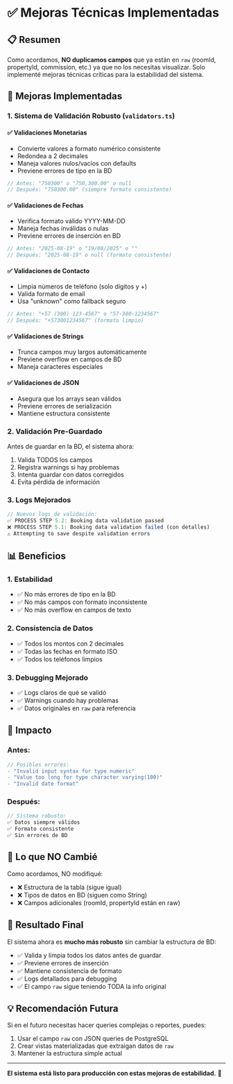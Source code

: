 # ✅ Mejoras Técnicas Implementadas

## 📋 Resumen
Como acordamos, **NO duplicamos campos** que ya están en `raw` (roomId, propertyId, commission, etc.) ya que no los necesitas visualizar. Solo implementé mejoras técnicas críticas para la estabilidad del sistema.

## 🔧 Mejoras Implementadas

### 1. **Sistema de Validación Robusto** (`validators.ts`)

#### ✅ Validaciones Monetarias
- Convierte valores a formato numérico consistente
- Redondea a 2 decimales
- Maneja valores nulos/vacíos con defaults
- Previene errores de tipo en la BD

```typescript
// Antes: "750300" o "750,300.00" o null
// Después: "750300.00" (siempre formato consistente)
```

#### ✅ Validaciones de Fechas
- Verifica formato válido YYYY-MM-DD
- Maneja fechas inválidas o nulas
- Previene errores de inserción en BD

```typescript
// Antes: "2025-08-19" o "19/08/2025" o ""
// Después: "2025-08-19" o null (formato consistente)
```

#### ✅ Validaciones de Contacto
- Limpia números de teléfono (solo dígitos y +)
- Valida formato de email
- Usa "unknown" como fallback seguro

```typescript
// Antes: "+57 (300) 123-4567" o "57-300-1234567"
// Después: "+573001234567" (formato limpio)
```

#### ✅ Validaciones de Strings
- Trunca campos muy largos automáticamente
- Previene overflow en campos de BD
- Maneja caracteres especiales

#### ✅ Validaciones de JSON
- Asegura que los arrays sean válidos
- Previene errores de serialización
- Mantiene estructura consistente

### 2. **Validación Pre-Guardado**

Antes de guardar en la BD, el sistema ahora:
1. Valida TODOS los campos
2. Registra warnings si hay problemas
3. Intenta guardar con datos corregidos
4. Evita pérdida de información

### 3. **Logs Mejorados**

```typescript
// Nuevos logs de validación:
✅ PROCESS STEP 5.2: Booking data validation passed
❌ PROCESS STEP 5.1: Booking data validation failed (con detalles)
⚠️ Attempting to save despite validation errors
```

## 📊 Beneficios

### 1. **Estabilidad** 
- ✅ No más errores de tipo en la BD
- ✅ No más campos con formato inconsistente
- ✅ No más overflow en campos de texto

### 2. **Consistencia de Datos**
- ✅ Todos los montos con 2 decimales
- ✅ Todas las fechas en formato ISO
- ✅ Todos los teléfonos limpios

### 3. **Debugging Mejorado**
- ✅ Logs claros de qué se validó
- ✅ Warnings cuando hay problemas
- ✅ Datos originales en `raw` para referencia

## 🚀 Impacto

### Antes:
```javascript
// Posibles errores:
- "Invalid input syntax for type numeric"
- "Value too long for type character varying(100)"
- "Invalid date format"
```

### Después:
```javascript
// Sistema robusto:
✅ Datos siempre válidos
✅ Formato consistente
✅ Sin errores de BD
```

## 📝 Lo que NO Cambié

Como acordamos, NO modifiqué:
- ❌ Estructura de la tabla (sigue igual)
- ❌ Tipos de datos en BD (siguen como String)
- ❌ Campos adicionales (roomId, propertyId están en raw)

## 🎯 Resultado Final

El sistema ahora es **mucho más robusto** sin cambiar la estructura de BD:
- ✅ Valida y limpia todos los datos antes de guardar
- ✅ Previene errores de inserción
- ✅ Mantiene consistencia de formato
- ✅ Logs detallados para debugging
- ✅ El campo `raw` sigue teniendo TODA la info original

## 💡 Recomendación Futura

Si en el futuro necesitas hacer queries complejas o reportes, puedes:
1. Usar el campo `raw` con JSON queries de PostgreSQL
2. Crear vistas materializadas que extraigan datos de `raw`
3. Mantener la estructura simple actual

---

**El sistema está listo para producción con estas mejoras de estabilidad.** 🚀